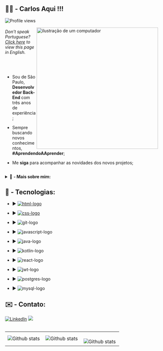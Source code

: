 ## 🧑‍💻 - <strong>Carlos Aqui</strong> !!!

<p align="left"> <img src="https://komarev.com/ghpvc/?username=carloshenriquefs&color=yellow" alt="Profile views" /> </p>

<img src="https://raw.githubusercontent.com/MicaelliMedeiros/micaellimedeiros/master/image/computer-illustration.png" alt="ilustração de um computador" min-width="400px" max-width="400px" width="400px" align="right">

<p align="left"> 
 
<h6> Don't speak Portuguese? <a href="https://github.com/carloshenriquefs/carloshenriquefs/blob/main/README.md#-carlos-here--:~:text=Blame-,Hi!%20I%27m%20Mari!,-N%C3%A3o%20fala%20ingl%C3%AAs">Click here</a> to view this page in English.</h6>
</br>

  - Sou de São Paulo, <strong> Desenvolvedor Back-End </strong> com três anos de experiência;

  - Sempre buscando novos conhecimentos, <strong> #AprendendoAAprender</strong>;

  - Me <strong>siga</strong> para acompanhar as novidades dos novos projetos;

</p>

##

<details>
  <summary> 📌 <strong>- Mais sobre mim:</strong> </summary>

</br>
  🏬 - Estudando Análise e Desenvolvimento de Sistemas na <strong> FIAP</strong>;
</br>
  💼 -
</details>

##

<h2 align="left">
 🚀 - Tecnologias:
</h2>

- :arrow_forward: <a href = "https://www.google.com.br/" target = "_blank"><img src = "https://img.shields.io/badge/HTML5-E34F26?style=for-the-badge&logo=html5&logoColor=white" alt = "html-logo"></a>

- :arrow_forward: <a href = "https://www.google.com.br/" target = "_blank"><img src = "https://img.shields.io/badge/CSS3-1572B6?style=for-the-badge&logo=css3&logoColor=white" alt = "css-logo"></a>

- :arrow_forward: <img src = "https://img.shields.io/badge/GIT-E44C30?style=for-the-badge&logo=git&logoColor=white" alt = "git-logo">

- :arrow_forward: <img src = "https://img.shields.io/badge/JavaScript-323330?style=for-the-badge&logo=javascript&logoColor=F7DF1E" alt = "javascript-logo">

- :arrow_forward: <img src = "https://img.shields.io/badge/Java-ED8B00?style=for-the-badge&logo=openjdk&logoColor=white" alt = "java-logo">

- :arrow_forward: <img src = "https://img.shields.io/badge/Kotlin-8A2BE2?style=for-the-badge&logo=kotlin&logoColor=white" alt = "kotlin-logo">

- :arrow_forward: <img src = "https://img.shields.io/badge/react-%2320232a.svg?style=for-the-badge&logo=react&logoColor=%2361DAFB" alt = "react-logo">

- :arrow_forward: <img src = "https://img.shields.io/badge/JWT-black?style=for-the-badge&logo=JSON%20web%20tokens" alt = "jwt-logo">

- :arrow_forward: <img src = "https://img.shields.io/badge/PostgreSQL-316192?style=for-the-badge&logo=postgresql&logoColor=white" alt = "postgres-logo">

- :arrow_forward: <img src = "https://img.shields.io/badge/MySQL-00000F?style=for-the-badge&logo=mysql&logoColor=white" alt = "mysql-logo">

##

<h2 align="left">
✉️ - Contato: 
</h2>

<a href="https://www.linkedin.com/in/carlos-henrique-fs/" title="LinkedIn" target="_blank">
<img src="https://img.shields.io/badge/LinkedIn-0077B5?style=for-the-badge&logo=linkedin&logoColor=white" alt="LinkedIn"/></a>

<a href="mailto:ichfs9108@gmail.com" title="Gmail">
<img src="https://img.shields.io/badge/Gmail-D14836?style=for-the-badge&logo=gmail&logoColor=white" target="_blank">
</a>

<br>
<br>
<table>
  <tr>
    <td>
      <img
        align="left"
        src="https://github-readme-stats.vercel.app/api?username=carloshenriquefs&theme=dark&hide_border=false&include_all_commits=true&count_private=true"
        alt="Github stats"
      />
    </td>
    <td>
      <img
        align="left"
        src="https://github-readme-stats.vercel.app/api/top-langs/?username=carloshenriquefs&theme=dark&hide_border=false&include_all_commits=true&count_private=true&layout=compact"
        alt="Github stats"
      />
    </td>
    <td>
      <br />
      <img
        align="left"
        src="https://github-readme-streak-stats.herokuapp.com/?user=carloshenriquefs&theme=dark&hide_border=false"
        alt="Github stats"
      />
    </td>
  </tr>
</table>
